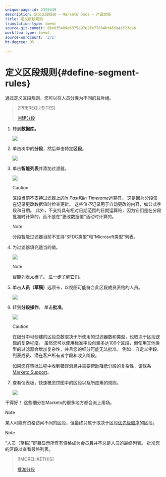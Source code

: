 ```yaml
---
unique-page-id: 2359449
description: 定义区段规则 — Marketo Docs — 产品文档
title: 定义区段规则
translation-type: tm+mt
source-git-commit: 06e0f5489e6375a97e2fe77834bf45fa41f23ea6
workflow-type: tm+mt
source-wordcount: '371'
ht-degree: 0%

---
```



# 定义区段规则{#define-segment-rules}

通过定义区段规则，您可以将人员分类为不同的互斥组。

>[!PREREQUISITES]
>
>[创建分段](/help/marketo/product-docs/personalization/segmentation-and-snippets/segmentation/create-a-segmentation.md)

1. 转到&#x200B;**数据库。**

   ![](assets/image2017-3-28-14-3a7-3a42.png)

1. 单击树中的&#x200B;**分段**，然后单击特定&#x200B;**区段**。

   ![](assets/image2017-3-28-14-3a11-3a15.png)

1. 单击&#x200B;**智能列表**&#x200B;并添加过滤器。

   ![](assets/image2017-3-28-14-3a18-3a19.png)

   >[!CAUTION]
   >
   >区段当前不支持过滤器上的&#x200B;_In Past_&#x200B;和&#x200B;_In Timerame_&#x200B;运算符。 这是因为分段仅在记录更改数据值时检查更新。 这些值&#x200B;_不_&#x200B;记录用于自动更改的内容，如公式字段和日期。 此外，不支持具有相对日期范围的日期运算符，因为它们是在分段批准时计算的，而不是在“更改数据值”活动时计算的。

   >[!NOTE]
   >
   >分段智能过滤器当前不支持“SFDC类型”和“Microsoft类型”列表。

1. 为过滤器填充适当的值。

   ![](assets/image2017-3-28-14-3a18-3a33.png)

   >[!NOTE]
   >
   >智能列表太棒了。 [进一步了解它们](/help/marketo/product-docs/core-marketo-concepts/smart-lists-and-static-lists/understanding-smart-lists.md)。

1. 单击&#x200B;**人员（草稿）**&#x200B;选项卡，以视图可能符合此区段成员资格的人员。

   ![](assets/image2017-3-28-14-3a20-3a15.png)

1. 转到&#x200B;**分段操作**。 单击&#x200B;**批准**。

   ![](assets/image2014-9-15-11-3a36-3a7.png)

   >[!CAUTION]
   >
   >在细分中可创建的区段总数取决于所使用的过滤器数和类型，也取决于区段逻辑的复杂程度。 虽然您可以使用标准字段创建多达100个区段，但使用其他类型的过滤器会增加复杂性，并且您的细分可能无法批准。 例如：自定义字段、列表成员、潜在客户所有者字段和收入阶段。
   >
   >如果您在审批过程中收到错误消息并需要帮助降低分段的复杂性，请联系[Marketo Support](https://nation.marketo.com/t5/Support/ct-p/Support)。

1. 查看仪表板，快速概览饼图中的区段以及所应用的规则。

   ![](assets/image2014-9-15-11-3a36-3a19.png)

干得好！ 这些细分在Marketo的很多地方都会派上用场。

>[!NOTE]
>
>某人可能有资格访问不同的区段，但最终只属于取决于区段[优先级顺序](/help/marketo/product-docs/personalization/segmentation-and-snippets/segmentation/segmentation-order-priority.md)的区段。

>[!NOTE]
>
>“人员（草稿）”屏幕显示所有有资格成为会员且并不总是人员的最终列表。 批准您的区段以查看最终列表。

>[!MORELIKETHIS]
>
>[批准分段](/help/marketo/product-docs/personalization/segmentation-and-snippets/segmentation/approve-a-segmentation.md)

